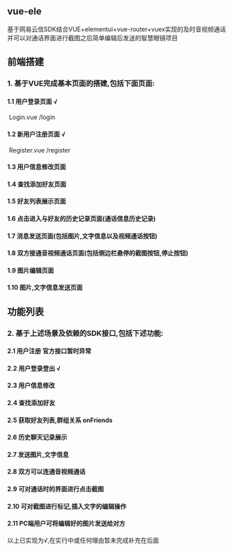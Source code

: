 ## 									vue-ele

 基于网易云信SDK结合VUE+elementui+vue-router+vuex实现的及时音视频通话并可以对通话界面进行截图之后简单编辑后发送的智慧眼镜项目

## 									前端搭建

### 1. 基于VUE完成基本页面的搭建,包括下面页面:

#### 1.1  用户登录页面    					√

​		Login.vue  /login

#### 1.2  新用户注册页面      		  	√

​		Register.vue 	/register

#### 1.3  用户信息修改页面

#### 1.4  查找添加好友页面

#### 1.5  好友列表展示页面

#### 1.6  点击进入与好友的历史记录页面(通话信息历史记录)

#### 1.7  消息发送页面(包括图片,文字信息以及视频通话按钮)

#### 1.8  双方接通音视频通话页面(包括侧边栏悬停的截图按钮,停止按钮)

#### 1.9  图片编辑页面

#### 1.10  图片,文字信息发送页面

## 							功能列表

### 2. 基于上述场景及依赖的SDK接口,包括下述功能:

#### 2.1  用户注册							官方接口暂时异常

#### 2.2  用户登录登出        			√

#### 2.3  用户信息修改					

#### 2.4  查找添加好友

#### 2.5  获取好友列表,群组关系     onFriends

#### 2.6  历史聊天记录展示

#### 2.7  发送图片,文字信息

#### 2.8  双方可以连通音视频通话

#### 2.9  可对通话时的界面进行点击截图

#### 2.10  可对截图进行标记,插入文字的编辑操作

#### 2.11  PC端用户可将编辑好的图片发送给对方



以上已实现为√,在实行中或任何理由暂未完成补充在后面